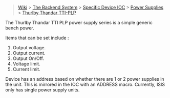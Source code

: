 > [Wiki](Home) > [The Backend System](The-Backend-System) > [Specific Device IOC](Specific-Device-IOC) > [Power Supplies](Power-Supplies) > [Thurlby Thandar TTI-PLP](Thurlby-Thandar-TTI-PLP-Power-Supply)

The Thurlby Thandar TTI PLP power supply series is a simple generic bench power.

Items that can be set include :

1. Output voltage.
1. Output current.
1. Output On/Off.
1. Voltage limit.
1. Current limit.

Device has an address based on whether there are 1 or 2 power supplies in the unit. This is mirrored in the IOC with an ADDRESS macro. Currently, ISIS only has single power supply units.